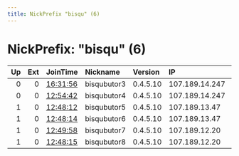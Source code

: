 ```yaml
---
title: NickPrefix "bisqu" (6)
---
```


# NickPrefix: "bisqu" (6)

|   Up |   Ext | JoinTime                                                                                              | Nickname    | Version   | IP             | AS      | CC   |   ORp |   Dirp | OS    | Contact   |   eFamMembers |
|-----:|------:|:------------------------------------------------------------------------------------------------------|:------------|:----------|:---------------|:--------|:-----|------:|-------:|:------|:----------|--------------:|
|    0 |     0 | [16:31:56](https://nusenu.github.io/OrNetStats/w/relay/DB51008DFFAB5FAFD76A12B56B6E03EF357F751D.html) | bisqubutor3 | 0.4.5.10  | 107.189.14.247 | PONYNET | us   |   443 |      0 | Linux | None      |             8 |
|    0 |     0 | [12:54:42](https://nusenu.github.io/OrNetStats/w/relay/2A4009B447A8336EB032BB0809C89DB0DBFEA761.html) | bisqubutor4 | 0.4.5.10  | 107.189.14.247 | PONYNET | us   |    80 |      0 | Linux | None      |             8 |
|    1 |     0 | [12:48:12](https://nusenu.github.io/OrNetStats/w/relay/663946324324B0866E32D647B6DE49A886F4CC58.html) | bisqubutor5 | 0.4.5.10  | 107.189.13.47  | PONYNET | us   |   443 |      0 | Linux | None      |             8 |
|    1 |     0 | [12:48:14](https://nusenu.github.io/OrNetStats/w/relay/AA4DD0BCE213CCFC17875F35B0B9EC63F176EE43.html) | bisqubutor6 | 0.4.5.10  | 107.189.13.47  | PONYNET | us   |    80 |      0 | Linux | None      |             8 |
|    1 |     0 | [12:49:58](https://nusenu.github.io/OrNetStats/w/relay/FAF9C5D0CC91CB2458FC065DDF040ECB589A492E.html) | bisqubutor7 | 0.4.5.10  | 107.189.12.20  | PONYNET | us   |   443 |      0 | Linux | None      |             8 |
|    1 |     0 | [12:48:15](https://nusenu.github.io/OrNetStats/w/relay/CFF4540DA9F26BCE8D1CC0430A80D065D68C2093.html) | bisqubutor8 | 0.4.5.10  | 107.189.12.20  | PONYNET | us   |    80 |      0 | Linux | None      |             8 |
